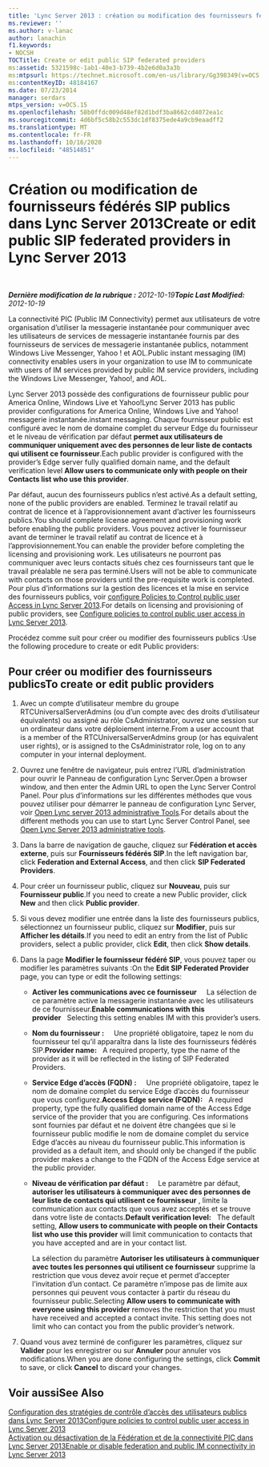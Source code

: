 ```yaml
---
title: 'Lync Server 2013 : création ou modification des fournisseurs fédérés SIP publics'
ms.reviewer: ''
ms.author: v-lanac
author: lanachin
f1.keywords:
- NOCSH
TOCTitle: Create or edit public SIP federated providers
ms:assetid: 5321598c-1ab1-40e3-b739-4b2e6d0a3a3b
ms:mtpsurl: https://technet.microsoft.com/en-us/library/Gg398349(v=OCS.15)
ms:contentKeyID: 48184167
ms.date: 07/23/2014
manager: serdars
mtps_version: v=OCS.15
ms.openlocfilehash: 58b0ffdc009d48ef82d1bdf3ba8662cd4072ea1c
ms.sourcegitcommit: 4d6bf5c58b2c553dc1df8375ede4a9cb9eaadff2
ms.translationtype: MT
ms.contentlocale: fr-FR
ms.lasthandoff: 10/16/2020
ms.locfileid: "48514851"
---
```

# <a name="create-or-edit-public-sip-federated-providers-in-lync-server-2013"></a><span data-ttu-id="5f923-102">Création ou modification de fournisseurs fédérés SIP publics dans Lync Server 2013</span><span class="sxs-lookup"><span data-stu-id="5f923-102">Create or edit public SIP federated providers in Lync Server 2013</span></span>

<div data-xmlns="http://www.w3.org/1999/xhtml">

<div class="topic" data-xmlns="http://www.w3.org/1999/xhtml" data-msxsl="urn:schemas-microsoft-com:xslt" data-cs="https://msdn.microsoft.com/">

<div data-asp="https://msdn2.microsoft.com/asp">



</div>

<div id="mainSection">

<div id="mainBody">

<span> </span>

<span data-ttu-id="5f923-103">_**Dernière modification de la rubrique :** 2012-10-19_</span><span class="sxs-lookup"><span data-stu-id="5f923-103">_**Topic Last Modified:** 2012-10-19_</span></span>

<span data-ttu-id="5f923-104">La connectivité PIC (Public IM Connectivity) permet aux utilisateurs de votre organisation d’utiliser la messagerie instantanée pour communiquer avec les utilisateurs de services de messagerie instantanée fournis par des fournisseurs de services de messagerie instantanée publics, notamment Windows Live Messenger, Yahoo \! et AOL.</span><span class="sxs-lookup"><span data-stu-id="5f923-104">Public instant messaging (IM) connectivity enables users in your organization to use IM to communicate with users of IM services provided by public IM service providers, including the Windows Live Messenger, Yahoo\!, and AOL.</span></span>

<span data-ttu-id="5f923-105">Lync Server 2013 possède des configurations de fournisseur public pour America Online, Windows Live et Yahoo\!</span><span class="sxs-lookup"><span data-stu-id="5f923-105">Lync Server 2013 has public provider configurations for America Online, Windows Live and Yahoo\!</span></span> <span data-ttu-id="5f923-106">messagerie instantanée.</span><span class="sxs-lookup"><span data-stu-id="5f923-106">instant messaging.</span></span> <span data-ttu-id="5f923-107">Chaque fournisseur public est configuré avec le nom de domaine complet du serveur Edge du fournisseur et le niveau de vérification par défaut **permet aux utilisateurs de communiquer uniquement avec des personnes de leur liste de contacts qui utilisent ce fournisseur**.</span><span class="sxs-lookup"><span data-stu-id="5f923-107">Each public provider is configured with the provider’s Edge server fully qualified domain name, and the default verification level **Allow users to communicate only with people on their Contacts list who use this provider**.</span></span>

<span data-ttu-id="5f923-108">Par défaut, aucun des fournisseurs publics n’est activé.</span><span class="sxs-lookup"><span data-stu-id="5f923-108">As a default setting, none of the public providers are enabled.</span></span> <span data-ttu-id="5f923-109">Terminez le travail relatif au contrat de licence et à l’approvisionnement avant d’activer les fournisseurs publics.</span><span class="sxs-lookup"><span data-stu-id="5f923-109">You should complete license agreement and provisioning work before enabling the public providers.</span></span> <span data-ttu-id="5f923-110">Vous pouvez activer le fournisseur avant de terminer le travail relatif au contrat de licence et à l’approvisionnement.</span><span class="sxs-lookup"><span data-stu-id="5f923-110">You can enable the provider before completing the licensing and provisioning work.</span></span> <span data-ttu-id="5f923-111">Les utilisateurs ne pourront pas communiquer avec leurs contacts situés chez ces fournisseurs tant que le travail préalable ne sera pas terminé.</span><span class="sxs-lookup"><span data-stu-id="5f923-111">Users will not be able to communicate with contacts on those providers until the pre-requisite work is completed.</span></span> <span data-ttu-id="5f923-112">Pour plus d’informations sur la gestion des licences et la mise en service des fournisseurs publics, voir [configure Policies to Control public user Access in Lync Server 2013](lync-server-2013-configure-policies-to-control-public-user-access.md).</span><span class="sxs-lookup"><span data-stu-id="5f923-112">For details on licensing and provisioning of public providers, see [Configure policies to control public user access in Lync Server 2013](lync-server-2013-configure-policies-to-control-public-user-access.md).</span></span>

<span data-ttu-id="5f923-113">Procédez comme suit pour créer ou modifier des fournisseurs publics :</span><span class="sxs-lookup"><span data-stu-id="5f923-113">Use the following procedure to create or edit Public providers:</span></span>

<div>

## <a name="to-create-or-edit-public-providers"></a><span data-ttu-id="5f923-114">Pour créer ou modifier des fournisseurs publics</span><span class="sxs-lookup"><span data-stu-id="5f923-114">To create or edit public providers</span></span>

1.  <span data-ttu-id="5f923-115">Avec un compte d’utilisateur membre du groupe RTCUniversalServerAdmins (ou d’un compte avec des droits d’utilisateur équivalents) ou assigné au rôle CsAdministrator, ouvrez une session sur un ordinateur dans votre déploiement interne.</span><span class="sxs-lookup"><span data-stu-id="5f923-115">From a user account that is a member of the RTCUniversalServerAdmins group (or has equivalent user rights), or is assigned to the CsAdministrator role, log on to any computer in your internal deployment.</span></span>

2.  <span data-ttu-id="5f923-116">Ouvrez une fenêtre de navigateur, puis entrez l’URL d’administration pour ouvrir le Panneau de configuration Lync Server.</span><span class="sxs-lookup"><span data-stu-id="5f923-116">Open a browser window, and then enter the Admin URL to open the Lync Server Control Panel.</span></span> <span data-ttu-id="5f923-117">Pour plus d’informations sur les différentes méthodes que vous pouvez utiliser pour démarrer le panneau de configuration Lync Server, voir [Open Lync server 2013 administrative Tools](lync-server-2013-open-lync-server-administrative-tools.md).</span><span class="sxs-lookup"><span data-stu-id="5f923-117">For details about the different methods you can use to start Lync Server Control Panel, see [Open Lync Server 2013 administrative tools](lync-server-2013-open-lync-server-administrative-tools.md).</span></span>

3.  <span data-ttu-id="5f923-118">Dans la barre de navigation de gauche, cliquez sur **Fédération et accès externe**, puis sur **Fournisseurs fédérés SIP**.</span><span class="sxs-lookup"><span data-stu-id="5f923-118">In the left navigation bar, click **Federation and External Access**, and then click **SIP Federated Providers**.</span></span>

4.  <span data-ttu-id="5f923-119">Pour créer un fournisseur public, cliquez sur **Nouveau**, puis sur **Fournisseur public**.</span><span class="sxs-lookup"><span data-stu-id="5f923-119">If you need to create a new Public provider, click **New** and then click **Public provider**.</span></span>

5.  <span data-ttu-id="5f923-120">Si vous devez modifier une entrée dans la liste des fournisseurs publics, sélectionnez un fournisseur public, cliquez sur **Modifier**, puis sur **Afficher les détails**.</span><span class="sxs-lookup"><span data-stu-id="5f923-120">If you need to edit an entry from the list of Public providers, select a public provider, click **Edit**, then click **Show details**.</span></span>

6.  <span data-ttu-id="5f923-121">Dans la page **Modifier le fournisseur fédéré SIP**, vous pouvez taper ou modifier les paramètres suivants :</span><span class="sxs-lookup"><span data-stu-id="5f923-121">On the **Edit SIP Federated Provider** page, you can type or edit the following settings:</span></span>
    
      - <span data-ttu-id="5f923-122">**Activer les communications avec ce fournisseur**     La sélection de ce paramètre active la messagerie instantanée avec les utilisateurs de ce fournisseur.</span><span class="sxs-lookup"><span data-stu-id="5f923-122">**Enable communications with this provider**   Selecting this setting enables IM with this provider’s users.</span></span>
    
      - <span data-ttu-id="5f923-123">**Nom du fournisseur :**     Une propriété obligatoire, tapez le nom du fournisseur tel qu’il apparaîtra dans la liste des fournisseurs fédérés SIP.</span><span class="sxs-lookup"><span data-stu-id="5f923-123">**Provider name:**   A required property, type the name of the provider as it will be reflected in the listing of SIP Federated Providers.</span></span>
    
      - <span data-ttu-id="5f923-124">**Service Edge d’accès (FQDN) :**     Une propriété obligatoire, tapez le nom de domaine complet du service Edge d’accès du fournisseur que vous configurez.</span><span class="sxs-lookup"><span data-stu-id="5f923-124">**Access Edge service (FQDN):**   A required property, type the fully qualified domain name of the Access Edge service of the provider that you are configuring.</span></span> <span data-ttu-id="5f923-125">Ces informations sont fournies par défaut et ne doivent être changées que si le fournisseur public modifie le nom de domaine complet du service Edge d’accès au niveau du fournisseur public.</span><span class="sxs-lookup"><span data-stu-id="5f923-125">This information is provided as a default item, and should only be changed if the public provider makes a change to the FQDN of the Access Edge service at the public provider.</span></span>
    
      - <span data-ttu-id="5f923-126">**Niveau de vérification par défaut :**     Le paramètre par défaut, **autoriser les utilisateurs à communiquer avec des personnes de leur liste de contacts qui utilisent ce fournisseur** , limite la communication aux contacts que vous avez acceptés et se trouve dans votre liste de contacts.</span><span class="sxs-lookup"><span data-stu-id="5f923-126">**Default verification level:**   The default setting, **Allow users to communicate with people on their Contacts list who use this provider** will limit communication to contacts that you have accepted and are in your contact list.</span></span>
        
        <span data-ttu-id="5f923-p105">La sélection du paramètre **Autoriser les utilisateurs à communiquer avec toutes les personnes qui utilisent ce fournisseur** supprime la restriction que vous devez avoir reçue et permet d’accepter l’invitation d’un contact. Ce paramètre n’impose pas de limite aux personnes qui peuvent vous contacter à partir du réseau du fournisseur public.</span><span class="sxs-lookup"><span data-stu-id="5f923-p105">Selecting **Allow users to communicate with everyone using this provider** removes the restriction that you must have received and accepted a contact invite. This setting does not limit who can contact you from the public provider’s network.</span></span>

7.  <span data-ttu-id="5f923-129">Quand vous avez terminé de configurer les paramètres, cliquez sur **Valider** pour les enregistrer ou sur **Annuler** pour annuler vos modifications.</span><span class="sxs-lookup"><span data-stu-id="5f923-129">When you are done configuring the settings, click **Commit** to save, or click **Cancel** to discard your changes.</span></span>

</div>

<div>

## <a name="see-also"></a><span data-ttu-id="5f923-130">Voir aussi</span><span class="sxs-lookup"><span data-stu-id="5f923-130">See Also</span></span>


[<span data-ttu-id="5f923-131">Configuration des stratégies de contrôle d’accès des utilisateurs publics dans Lync Server 2013</span><span class="sxs-lookup"><span data-stu-id="5f923-131">Configure policies to control public user access in Lync Server 2013</span></span>](lync-server-2013-configure-policies-to-control-public-user-access.md)  
[<span data-ttu-id="5f923-132">Activation ou désactivation de la Fédération et de la connectivité PIC dans Lync Server 2013</span><span class="sxs-lookup"><span data-stu-id="5f923-132">Enable or disable federation and public IM connectivity in Lync Server 2013</span></span>](lync-server-2013-enable-or-disable-federation-and-public-im-connectivity.md)  
  

</div>

</div>

<span> </span>

</div>

</div>

</div>

